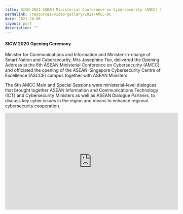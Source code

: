 ```yaml
---
title: SICW 2021 ASEAN Ministerial Conference on Cybersecurity (AMCC) Opening Ceremony
permalink: /resources/video-gallery/2021-AMCC-OC
date: 2021-10-06
layout: post
description: ""
---
```


#### **SICW 2020 Opening Ceremony**

Minister for Communications and Information and Minister-in-charge of Smart Nation and Cybersecurity, Mrs Josephine Teo, delivered the Opening Address at the 6th ASEAN Ministerial Conference on Cybersecurity (AMCC) and officiated the opening of the ASEAN-Singapore Cybersecurity Centre of Excellence (ASCCE) campus together with ASEAN Ministers.

The 6th AMCC Main and Special Sessions were ministerial-level dialogues that brought together ASEAN Information and Communications Technology (ICT) and Cybersecurity Ministers as well as ASEAN Dialogue Partners, to discuss key cyber issues in the region and means to enhance regional cybersecurity cooperation.

<iframe width="560" height="315" src="https://www.youtube.com/embed/hhlBzih0Rew" title="YouTube video player" frameborder="0" allow="accelerometer; autoplay; clipboard-write; encrypted-media; gyroscope; picture-in-picture" allowfullscreen></iframe>